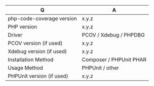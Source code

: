 | Q                         | A
| --------------------------| ---------------
| php-code-coverage version | x.y.z
| PHP version               | x.y.z
| Driver                    | PCOV / Xdebug / PHPDBG
| PCOV version (if used)    | x.y.z
| Xdebug version (if used)  | x.y.z
| Installation Method       | Composer / PHPUnit PHAR
| Usage Method              | PHPUnit / other
| PHPUnit version (if used) | x.y.z

<!--
- Please fill in this template according to your issue.
- Please keep the table shown above at the top of your issue.
- Please remove rows from the table shown above that do not apply ("PCOV version", "Xdebug version", or "PHPUnit version", for instance).
- Please post code as text (using proper markup). Do not post screenshots of code.
- For support request or how-tos, visit https://phpunit.de/support.html
- Otherwise, replace this comment by the description of your issue.
-->

